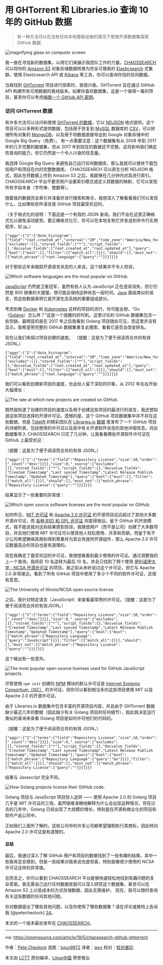 [#]: collector: (lujun9972)
[#]: translator: (wxy)
[#]: reviewer: ( )
[#]: publisher: ( )
[#]: url: ( )
[#]: subject: (Querying 10 years of GitHub data with GHTorrent and Libraries.io)
[#]: via: (https://opensource.com/article/19/5/chaossearch-github-ghtorrent)
[#]: author: (Pete Cheslock https://opensource.com/users/petecheslock/users/ghaff/users/payalsingh/users/davidmstokes)

用 GHTorrent 和 Libraries.io 查询 10 年的 GitHub 数据
======
> 有一种方法可以在没有任何本地基础设施的情况下使用开源数据集探索 GitHub 数据.
 
![magnifying glass on computer screen][1]

我一直在寻找新的数据集，以用它们来展示我团队工作的力量。[CHAOSSEARCH][2] 可以将你的 [Amazon S3][3] 对象存储数据转换为完全可搜索的 [Elasticsearch][4] 式集群。使用 Elasticsearch API 或 [Kibana][5] 等工具，你可以查询你找的任何数据。

当我找到 [GHTorrent][6] 项目进行探索时，我很兴奋。GHTorrent 旨在通过 GitHub API 构建所有可用数据的离线版本。如果你喜欢数据集，这是一个值得一看的项目，甚至你可以考虑[捐赠一个 GitHub API 密钥][7]。

### 访问 GHTorrent 数据

有许多方法可以访问和使用 [GHTorrent 的数据][8]，它以 [NDJSON][9] 格式提供。这个项目可以以多种形式提供数据，包括用于恢复到 [MySQL][11] 数据库的 [CSV][10]，可以转储所有对象的 [MongoDB][12]，以及用于将数据直接导出到 Google 对象存储中的 Google Big Query（免费）。 有一点需要注意：这个数据集有从 2008 年到 2017 年的几乎完整的数据集，但从 2017 年到现在的数据还不完整。这将影响我们确定性查询的能力，但它仍然是一个令人兴奋的信息量。

我选择 Google Big Query 来避免自己运行任何数据库，那么我就可以很快下载包括用户和项目在内的完整数据库。 CHAOSSEARCH 可以原生分析 NDJSON 格式，因此在将数据上传到 Amazon S3 之后，我能够在几分钟内对其进行索引。 CHAOSSEARCH 平台不要求用户设置索引模式或定义其数据的映射，它可以发现所有字段本身（字符串、整数等）。

随着我的数据完全索引并准备好进行搜索和聚合，我想深入了解看看我们可以发现什么，比如哪些软件语言是 GitHub 项目最受欢迎的。

（关于格式化的说明：下面这是一个有效的 JSON 查询，我们不会在这里正确格式化以避免滚动疲劳。要正确格式化它，你可以在本地复制它并发送到命令行实用程序，如 [jq][13]。）

```
{"aggs":{"2":{"date_histogram":{"field":"root.created_at","interval":"1M","time_zone":"America/New_York","min_doc_count":1}}},"size":0,"_source":{"excludes":[]},"stored_fields":["*"],"script_fields":{},"docvalue_fields":["root.created_at","root.updated_at"],"query":{"bool":{"must":[],"filter":[{"match_all":{}}],"should":[],"must_not":[{"match_phrase":{"root.language":{"query":""}}}]}}}
```

对于那些近年来跟踪开源语言状态的人来说，这个结果并不令人惊讶。

![Which software languages are the most popular on GitHub.][14]

[JavaScript][15] 仍然是卫冕冠军，虽然有些人认为 JavaScript 正在逐渐消失，但它仍然是 800 磅重的大猩猩，很可能会保持这种状态一段时间。[Java][16] 面临类似的谣言，但这些数据表明它是开源生态系统的重要组成部分。

考虑到像 [Docker][17] 和 [Kubernetes][18] 这样的项目的流行，你可能会想，“Go（[Golang][19]）怎么样？”这是一个提醒的好时机，这里讨论的 GitHub 数据集包含一些空缺，最明显的是在 2017 年之后我看到 Golang 项目随处可见，而这里并没有显示。我希望用完整的 GitHub 数据集重复此搜索，看看它是否会改变排名。

现在让我们来探讨项目创建的速度。 （提醒：这是为了便于阅读而合并的有效 JSON。）

```
{"aggs":{"2":{"date_histogram":{"field":"root.created_at","interval":"1M","time_zone":"America/New_York","min_doc_count":1}}},"size":0,"_source":{"excludes":[]},"stored_fields":["*"],"script_fields":{},"docvalue_fields":["root.created_at","root.updated_at"],"query":{"bool":{"must":[],"filter":[{"match_all":{}}],"should":[],"must_not":[{"match_phrase":{"root.language":{"query":""}}}]}}}
```

我们可以看到创建新项目的速度，也会给人留下深刻的印象，从 2012 年左右开始大幅增长：

![The rate at which new projects are created on GitHub.][20]

既然我知道了创建的项目的速度以及用于创建这些项目的最流行的语言，我还想知道这些项目选择的开源许可证。遗憾的是，这个 GitHub 项目数据集中并不存在这些数据，但是 [Tidelift][21] 的精彩团队在 [Libraries.io][22] [数据][23] 里发布了一个 GitHub 项目的详细列表，包括使用的许可证以及其中有关开源软件状态的其他详细信息。将此数据集导入 CHAOSSEARCH 只花了几分钟，让我看看哪些开源软件许可证在 GitHub 上最受欢迎：

（提醒：这是为了便于阅读而合并的有效 JSON。）


```
{"aggs":{"2":{"terms":{"field":"Repository License","size":10,"order":{"_count":"desc"}}}},"size":0,"_source":{"excludes":[]},"stored_fields":["*"],"script_fields":{},"docvalue_fields":["Created Timestamp","Last synced Timestamp","Latest Release Publish Timestamp","Updated Timestamp"],"query":{"bool":{"must":[],"filter":[{"match_all":{}}],"should":[],"must_not":[{"match_phrase":{"Repository License":{"query":""}}}]}}}
```

结果显示了一些重要的异常值：

![Which open source software licenses are the most popular on GitHub.][24]

如你所见，[MIT 许可证][25] 和 [Apache 2.0 许可证][26] 的开源项目远远超过了其他大多数开源许可证，而 [各种 BSD 和 GPL 许可证][27] 则差得很远。鉴于 GitHub 的开放模式，我不能说我对这些结果感到惊讶。我猜想用户（而不是公司）创建了大多数项目，并且他们使用 MIT 许可证可以使其他人轻松使用、共享和贡献。而鉴于有不少公司希望确保其商标得到尊重并为其业务提供开源组件，那么 Apache 2.0 许可证数量高企的背后也是有道理的。

现在我确定了最受欢迎的许可证，我很想看看到最少使用的许可证。通过调整我的上一个查询，我将前 10 名逆转为最后 10 名，并且只找到了两个使用 [伊利诺伊大学 - NCSA 开源许可证][28] 的项目。我之前从未听说过这个许可证，但它与 Apache 2.0 非常接近。看到了所有 GitHub 项目中使用了多少个不同的软件许可证，这很有意思。

![The University of Illinois/NCSA open source license.][29]

之后，我针对特定语言（JavaScript）来查看最常用的许可证。（提醒：这是为了便于阅读而合并的有效JSON。）

```
{"aggs":{"2":{"terms":{"field":"Repository License","size":10,"order":{"_count":"desc"}}}},"size":0,"_source":{"excludes":[]},"stored_fields":["*"],"script_fields":{},"docvalue_fields":["Created Timestamp","Last synced Timestamp","Latest Release Publish Timestamp","Updated Timestamp"],"query":{"bool":{"must":[{"match_phrase":{"Repository Language":{"query":"JavaScript"}}}],"filter":[{"match_all":{}}],"should":[],"must_not":[{"match_phrase":{"Repository License":{"query":""}}}]}}}
```

这个输出有一些意外。

![The most popular open source licenses used for GitHub JavaScript projects.][30]

尽管使用 `npm init` 创建的 [NPM][31] 模块的默认许可证是 [Internet Systems Consortium（ISC）][32] 的许可证，但你可以看到相当多的这些项目使用 MIT 以及 Apache 2.0 的开源许可证。

由于 Libraries.io 数据集中包含丰富的开源项目内容，并且由于 GHTorrent 数据缺少最近几年的数据（因此缺少有关 Golang 项目的任何细节），因此我决定运行类似的查询来查看 Golang 项目是如何许可他们的代码的。

（提醒：这是为了便于阅读而合并的有效 JSON。）

```
{"aggs":{"2":{"terms":{"field":"Repository License","size":10,"order":{"_count":"desc"}}}},"size":0,"_source":{"excludes":[]},"stored_fields":["*"],"script_fields":{},"docvalue_fields":["Created Timestamp","Last synced Timestamp","Latest Release Publish Timestamp","Updated Timestamp"],"query":{"bool":{"must":[{"match_phrase":{"Repository Language":{"query":"Go"}}}],"filter":[{"match_all":{}}],"should":[],"must_not":[{"match_phrase":{"Repository License":{"query":""}}}]}}}
```

结果与 Javascript 完全不同。

![How Golang projects license their GitHub code.][33]

Golang 项目与 JavaScript 项目惊人逆转 —— 使用 Apache 2.0 的 Golang 项目几乎是 MIT 许可证的三倍。虽然很难准确地解释为什么会出现这种情况，但在过去的几年中，Golang 已经出现了大规模的增长，特别是在开源和商业化的项目和软件产品公司中。

正如我们上面所了解的，这些公司中的许多公司都希望强制执行其商标，因此转向 Apache 2.0 许可证是有道理的。

#### 总结

最后，我通过深入了解 GitHub 用户和项目的数据找到了一些有趣的结果。其中一些我肯定会猜到，但是一些结果对我来说也是惊喜，特别是像很少使用的 NCSA 许可证这样的异常值。

总而言之，你可以看到 CHAOSSEARCH 平台能够快速轻松地找到有趣问题的复杂答案。我无需自己运行任何数据库就可以深入研究这个数据集，甚至可以在 Amazon S3 上以低成本的方式存储数据，因此无需维护。 现在，我可以随时查询有关这些数据的任何其他问题。

你对数据提出了哪些其他问题，以及你使用了哪些数据集？请在评论或推特上告诉我 [@petecheslock] [34]。

本文的一个版本最初发布在 [CHAOSSEARCH][35]。

--------------------------------------------------------------------------------

via: https://opensource.com/article/19/5/chaossearch-github-ghtorrent

作者：[Pete Cheslock][a]
选题：[lujun9972][b]
译者：[wxy](https://github.com/wxy)
校对：[校对者ID](https://github.com/校对者ID)

本文由 [LCTT](https://github.com/LCTT/TranslateProject) 原创编译，[Linux中国](https://linux.cn/) 荣誉推出

[a]: https://opensource.com/users/petecheslock/users/ghaff/users/payalsingh/users/davidmstokes
[b]: https://github.com/lujun9972
[1]: https://opensource.com/sites/default/files/styles/image-full-size/public/lead-images/search_find_code_issue_bug_programming.png?itok=XPrh7fa0 (magnifying glass on computer screen)
[2]: https://chaossearch.io/
[3]: https://aws.amazon.com/s3/
[4]: https://www.elastic.co/
[5]: https://www.elastic.co/products/kibana
[6]: http://ghtorrent.org
[7]: http://ghtorrent.org/services.html
[8]: http://ghtorrent.org/downloads.html
[9]: http://ndjson.org
[10]: https://en.wikipedia.org/wiki/Comma-separated_values
[11]: https://en.wikipedia.org/wiki/MySQL
[12]: https://www.mongodb.com/
[13]: https://stedolan.github.io/jq/
[14]: https://opensource.com/sites/default/files/uploads/github-1_500.png (Which software languages are the most popular on GitHub.)
[15]: https://en.wikipedia.org/wiki/JavaScript
[16]: /resources/java
[17]: /resources/what-docker
[18]: /resources/what-is-kubernetes
[19]: https://golang.org/
[20]: https://opensource.com/sites/default/files/uploads/github-2_500.png (The rate at which new projects are created on GitHub.)
[21]: https://tidelift.com
[22]: http://libraries.io/
[23]: https://libraries.io/data
[24]: https://opensource.com/sites/default/files/uploads/github-3_500.png (Which open source software licenses are the most popular on GitHub.)
[25]: https://opensource.org/licenses/MIT
[26]: https://opensource.org/licenses/Apache-2.0
[27]: https://opensource.org/licenses
[28]: https://tldrlegal.com/license/university-of-illinois---ncsa-open-source-license-(ncsa)
[29]: https://opensource.com/sites/default/files/uploads/github-4_500_0.png (The University of Illinois/NCSA open source license.)
[30]: https://opensource.com/sites/default/files/uploads/github-5_500_0.png (The most popular open source licenses used for GitHub JavaScript projects.)
[31]: https://www.npmjs.com/
[32]: https://en.wikipedia.org/wiki/ISC_license
[33]: https://opensource.com/sites/default/files/uploads/github-6_500.png (How Golang projects license their GitHub code.)
[34]: https://twitter.com/petecheslock
[35]: https://chaossearch.io/blog/where-are-the-github-users-part-1/
